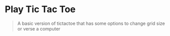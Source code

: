 Play Tic Tac Toe
====================



> A basic version of tictactoe that has some options to change grid size or verse a computer
